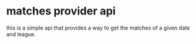 # matches provider api

this is a simple api that provides a way to get the matches of a given date and league. 


